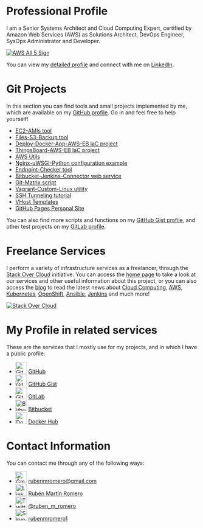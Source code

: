 # Professional Profile

I am a Senior Systems Architect and Cloud Computing Expert, certified by Amazon Web Services (AWS) as Solutions Architect, DevOps Engineer, SysOps Administrator and Developer.

<a href="https://aws.amazon.com/certification/" target="_blank"><img src="https://rubenmromero.s3.eu-west-1.amazonaws.com/images/aws_all_5.png" alt="AWS All 5 Sign" class="image"></a>

You can view my <a href="https://www.linkedin.com/in/rubenmromero/" target="_blank">detailed profile</a> and connect with me on <a href="https://www.linkedin.com/in/rubenmromero/" target="_blank">LinkedIn</a>.

# Git Projects

In this section you can find tools and small projects implemented by me, which are available on my <a href="https://github.com/rubenmromero" target="_blank">GitHub profile</a>. Go in and feel free to help yourself!

* <a href="https://github.com/rubenmromero/ec2-amis" target="_blank">EC2-AMIs tool</a>
* <a href="https://github.com/rubenmromero/files-s3-backup" target="_blank">Files-S3-Backup tool</a>
* <a href="https://github.com/rubenmromero/deploy-docker-app-aws-eb" target="_blank">Deploy-Docker-App-AWS-EB IaC project</a>
* <a href="https://github.com/rubenmromero/thingsboard-aws-eb" target="_blank">ThingsBoard-AWS-EB IaC project</a>
* <a href="https://github.com/rubenmromero/aws-utils" target="_blank">AWS Utils</a>
* <a href="https://github.com/rubenmromero/nginx-uwsgi-python" target="_blank">Nginx-uWSGI-Python configuration example</a>
* <a href="https://github.com/rubenmromero/endpoint-checker" target="_blank">Endpoint-Checker tool</a>
* <a href="https://github.com/rubenmromero/bitbucket-jenkins-connector" target="_blank">Bitbucket-Jenkins-Connector web service</a>
* <a href="https://github.com/rubenmromero/git-matrix" target="_blank">Git-Matrix script</a>
* <a href="https://github.com/rubenmromero/vagrant-custom-linux" target="_blank">Vagrant-Custom-Linux utility</a>
* <a href="https://github.com/rubenmromero/ssh-tunneling" target="_blank">SSH Tunneling tutorial</a>
* <a href="https://github.com/rubenmromero/vhost-templates" target="_blank">VHost Templates</a>
* <a href="https://github.com/rubenmromero/rubenmromero.github.io" target="_blank">GitHub Pages Personal Site</a>

You can also find more scripts and functions on my <a href="https://gist.github.com/rubenmromero" target="_blank">GitHub Gist profile</a>, and other test projects on my <a href="https://gitlab.com/rubenmromero" target="_blank">GitLab profile</a>.

# Freelance Services

I perform a variety of infrastructure services as a freelancer, through the <a href="https://www.stackovercloud.com/en/" target="_blank">Stack Over Cloud</a> initiative. You can access the <a href="https://www.stackovercloud.com/en/" target="_blank">home page</a> to take a look at our services and other useful information about this project, or you can also access the <a href="https://www.stackovercloud.com/blog/" target="_blank">blog</a> to read the latest news about <a href="https://www.stackovercloud.com/?s=cloud+computing" target="_blank">Cloud Computing</a>, <a href="https://www.stackovercloud.com/?s=aws" target="_blank">AWS</a>, <a href="https://www.stackovercloud.com/?s=kubernetes" target="_blank">Kubernetes</a>, <a href="https://www.stackovercloud.com/?s=openshift" target="_blank">OpenShift</a>, <a href="https://www.stackovercloud.com/?s=ansible" target="_blank">Ansible</a>, <a href="https://www.stackovercloud.com/?s=jenkins" target="_blank">Jenkins</a> and much more!

<a href="https://www.stackovercloud.com/en/" target="_blank"><img src="https://rubenmromero.s3.eu-west-1.amazonaws.com/images/icon_logo.png" alt="Stack Over Cloud" class="image"></a>

# My Profile in related services

These are the services that I mostly use for my projects, and in which I have a public profile:

* <a href="https://github.com/rubenmromero" target="_blank"><img src="https://rubenmromero.s3.eu-west-1.amazonaws.com/images/github_icon.png" alt="GitHub Icon" height="30" width="30" class="icon"></a> <a href="https://github.com/rubenmromero" target="_blank">GitHub</a>
* <a href="https://gist.github.com/rubenmromero" target="_blank"><img src="https://rubenmromero.s3.eu-west-1.amazonaws.com/images/github_icon.png" alt="GitHub Icon" height="30" width="30" class="icon"></a> <a href="https://gist.github.com/rubenmromero" target="_blank">GitHub Gist</a>
* <a href="https://gitlab.com/rubenmromero" target="_blank"><img src="https://rubenmromero.s3.eu-west-1.amazonaws.com/images/gitlab_icon.png" alt="GitLab Icon" height="30" width="30" class="icon"></a> <a href="https://gitlab.com/rubenmromero" target="_blank">GitLab</a>
* <a href="https://bitbucket.org/rubenmromero/" target="_blank"><img src="https://rubenmromero.s3.eu-west-1.amazonaws.com/images/bitbucket_icon.png" alt="Bitbucket Icon" height="30" width="30" class="icon"></a> <a href="https://bitbucket.org/rubenmromero/" target="_blank">Bitbucket</a>
* <a href="https://hub.docker.com/u/rubenmromero" target="_blank"><img src="https://rubenmromero.s3.eu-west-1.amazonaws.com/images/docker_hub_icon.png" alt="Docker Hub Icon" height="30" width="30" class="icon"></a> <a href="https://hub.docker.com/u/rubenmromero" target="_blank">Docker Hub</a>

# Contact Information

You can contact me through any of the following ways:

* <a href="mailto:rubenmromero@gmail.com" target="_blank"><img src="https://rubenmromero.s3.eu-west-1.amazonaws.com/images/gmail_icon.png" alt="Gmail Icon" height="30" width="30" class="icon"></a> [rubenmromero@gmail.com](mailto:rubenmromero@gmail.com)
* <a href="https://www.linkedin.com/in/rubenmromero/" target="_blank"><img src="https://rubenmromero.s3.eu-west-1.amazonaws.com/images/linkedin_icon.png" alt="LinkedIn Icon" height="30" width="30" class="icon"></a> <a href="https://www.linkedin.com/in/rubenmromero/" target="_blank">Rubén Martín Romero</a>
* <a href="https://twitter.com/ruben_m_romero" target="_blank"><img src="https://rubenmromero.s3.eu-west-1.amazonaws.com/images/twitter_icon.png" alt="Twitter Icon" height="30" width="30" class="icon"></a> <a href="https://twitter.com/ruben_m_romero" target="_blank">@ruben_m_romero</a>
* <a href="skype:rubenmromero1" target="_blank"><img src="https://rubenmromero.s3.eu-west-1.amazonaws.com/images/skype_icon.png" alt="Skype Icon" height="30" width="30" class="icon"></a> [rubenmromero1](skype:rubenmromero1)
